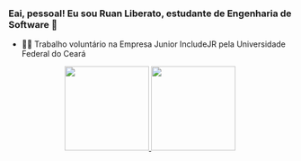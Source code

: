 ### Eai, pessoal! Eu sou Ruan Liberato, estudante de Engenharia de Software 👋 

- 👨‍💻 Trabalho voluntário na Empresa Junior IncludeJR pela Universidade Federal do Ceará

<div align="center">
  <a href="https://github.com/euliberato">
  <img height="150em" src="https://github-readme-stats.vercel.app/api?username=euliberato&show_icons=true&theme=tokyonight&include_all_commits=true&count_private=true"/>
  <img height="150em" src="https://github-readme-stats.vercel.app/api/top-langs/?username=euliberato&layout=compact&langs_count=7&theme=tokyonight"/>
</div>
  

